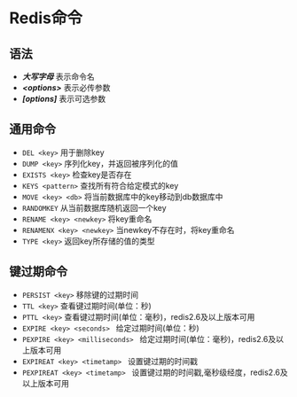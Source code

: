# Redis命令

## 语法

- ***大写字母*** 表示命令名 
- ***\<options>*** 表示必传参数
- ***[options]*** 表示可选参数

## 通用命令

- `DEL <key>` 用于删除key
- `DUMP <key>` 序列化key，并返回被序列化的值
- `EXISTS <key>` 检查key是否存在
- `KEYS <pattern>` 查找所有符合给定模式的key
- `MOVE <key> <db>` 将当前数据库中的key移动到db数据库中
- `RANDOMKEY` 从当前数据库随机返回一个key
- `RENAME <key> <newkey>` 将key重命名
- `RENAMENX <key> <newkey>` 当newkey不存在时，将key重命名
- `TYPE <key>` 返回key所存储的值的类型

## 键过期命令

- `PERSIST <key>` 移除键的过期时间
- `TTL <key>` 查看键过期时间(单位：秒)
- `PTTL <key>` 查看键过期时间(单位：毫秒)，redis2.6及以上版本可用
- `EXPIRE <key> <seconds> ` 给定过期时间(单位：秒)
- `PEXPIRE <key> <milliseconds> ` 给定过期时间(单位：毫秒)，redis2.6及以上版本可用
- `EXPIREAT <key> <timetamp> ` 设置键过期的时间戳
- `PEXPIREAT <key> <timetamp> ` 设置键过期的时间戳,毫秒级经度，redis2.6及以上版本可用
